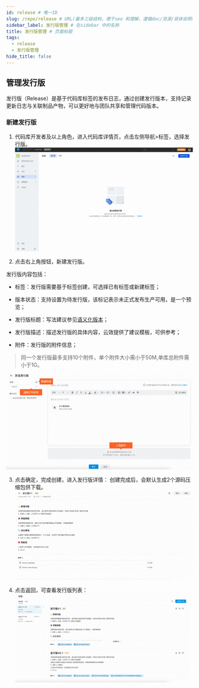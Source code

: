 ```yaml
---
id: release # 唯一ID
slug: /repo/release # URL(最多三级结构，便于seo 和理解，遵循doc/资源/具体说明项 的原则)
sidebar_label: 发行版管理 # 在sidebar 中的名称
title: 发行版管理 # 页面标题
tags:
  - release
  - 发行版管理
hide_title: false
---
```


## 管理发行版
发行版（Release）是基于代码库标签的发布日志，通过创建发行版本，支持记录更新日志与关联制品产物，可以更好地与团队共享和管理代码版本。

### 新建发行版
1. 代码库开发者及以上角色，进入代码库详情页，点击左侧导航>标签，选择发行版。
![](./img/70.jpg)

2. 点击右上角按钮，新建发行版。

发行版内容包括：

* 标签：发行版需要基于标签创建，可选择已有标签或新建标签；

* 版本状态：支持设置为待发行版，该标记表示未正式发布生产可用，是一个预览；

* 发行版标题：写法建议参见[语义化版本](https://semver.org/lang/zh-CN/)；

* 发行版描述：描述发行版的具体内容，云效提供了建议模板，可供参考；

* 附件：发行版的附件信息；

> 同一个发行版最多支持10个附件，单个附件大小需小于50M,单库总附件需小于1G。

![](./img/71.jpg)

3. 点击确定，完成创建，进入发行版详情：
创建完成后，会默认生成2个源码压缩包供下载。
![](./img/72.jpg)

4. 点击返回，可查看发行版列表：
![](./img/73.jpg)